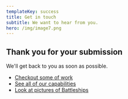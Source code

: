 ```yaml
---
templateKey: success
title: Get in touch
subtitle: We want to hear from you.
hero: /img/image7.png
---
```


## Thank you for your submission

We'll get back to you as soon as possible.

* [Checkout some of work](/work)
* [See all of our capabilities](/capabilities)
* [Look at pictures of Battleships](https://www.google.com/search?tbm=isch&q=battleships&chips=q:battleships,g_1:navy:eGWeI9_gNj0%3D&usg=AI4_-kQNuxc06XV2woDDxK-RMcgFX1OiwA&sa=X&ved=0ahUKEwimyLLRtK_jAhXvg-AKHZ5AAXYQ4lYIKCgB&biw=1419&bih=814&dpr=2)
